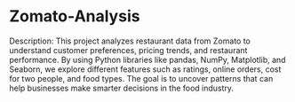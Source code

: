 # Zomato-Analysis
Description:
This project analyzes restaurant data from Zomato to understand customer preferences, pricing trends, and restaurant performance. By using Python libraries like pandas, NumPy, Matplotlib, and Seaborn, we explore different features such as ratings, online orders, cost for two people, and food types. The goal is to uncover patterns that can help businesses make smarter decisions in the food industry.
